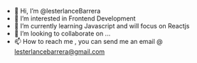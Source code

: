 - 👋 Hi, I’m @lesterlanceBarrera
- 👀 I’m interested in Frontend Development
- 🌱 I’m currently learning Javascript and will focus on Reactjs
- 💞️ I’m looking to collaborate on ...
- 📫 How to reach me , you can send me an email @ lesterlancebarrera@gmail.com

<!---
lesterlanceBarrera/lesterlanceBarrera is a ✨ special ✨ repository because its `README.md` (this file) appears on your GitHub profile.
You can click the Preview link to take a look at your changes.
--->
